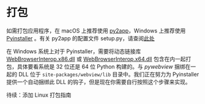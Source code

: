 # 打包

如需打包应用程序，在 macOS 上推荐使用 [py2app](https://py2app.readthedocs.io/en/latest/)，Windows 上推荐使用 [Pyinstaller](https://www.pyinstaller.org/) 。有关 py2app 的配置文件 setup.py，请查阅[此处](https://github.com/r0x0r/pywebview/blob/master/examples/py2app_setup.py)

在 Windows 系统上对于 Pyinstaller，需要将动态链接库 [WebBrowserInterop.x86.dll](https://github.com/r0x0r/pywebview/blob/master/webview/lib/WebBrowserInterop.x86.dll) 或 [WebBrowserInterop.x64.dll](https://github.com/r0x0r/pywebview/blob/master/webview/lib/WebBrowserInterop.x64.dll) 包含在内一起打包，具体要看系统是 32 位还是 64 位 Python 构建的。与 _pywebview_ 捆绑在一起的 DLL 位于 `site-packages/webview/lib` 目录中。我们正在努力为 Pyinstaller 提供一个自动捆绑此 DLL 的钩子，但是现在你需要自行按照这个步骤来实现。

待续：添加 Linux 打包指南